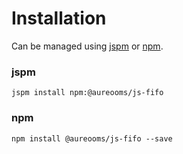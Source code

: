 # Installation
Can be managed using
[jspm](http://jspm.io)
or [npm](https://github.com/npm/npm).

### jspm
```terminal
jspm install npm:@aureooms/js-fifo
```

### npm
```terminal
npm install @aureooms/js-fifo --save
```
